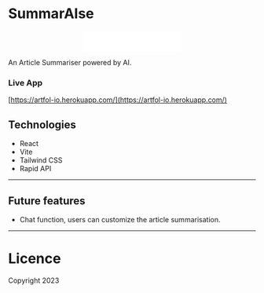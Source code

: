 # SummarAIse

<div style="display: flex; justify-content: center;">
  <img src="https://github.com/AlbertStoykov/SummarAIse/blob/main/src/assets/logo.svg" alt="Logo" style="width: 200px; height: auto;">
</div>

An Article Summariser powered by AI.

### Live App

[https://artfol-io.herokuapp.com/](https://artfol-io.herokuapp.com/)

## Technologies

- React
- Vite
- Tailwind CSS
- Rapid API

---

## Future features

- Chat function, users can customize the article summarisation.

---

# Licence

Copyright 2023
